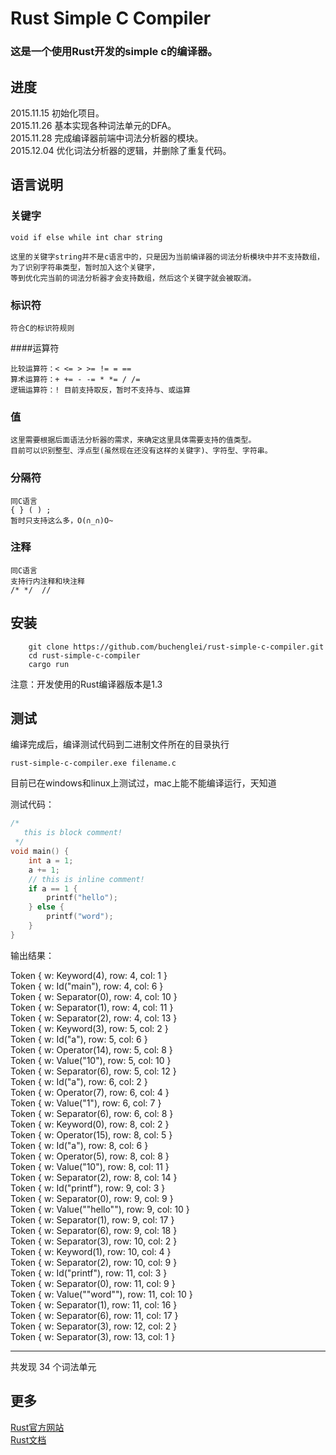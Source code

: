 # Rust Simple C Compiler

### 这是一个使用Rust开发的simple c的编译器。

## 进度
2015.11.15 初始化项目。<br>
2015.11.26 基本实现各种词法单元的DFA。<br>
2015.11.28 完成编译器前端中词法分析器的模块。<br>
2015.12.04 优化词法分析器的逻辑，并删除了重复代码。 <br>

## 语言说明
### 关键字
	
	void if else while int char string
	
	这里的关键字string并不是c语言中的，只是因为当前编译器的词法分析模块中并不支持数组，为了识别字符串类型，暂时加入这个关键字，
	等到优化完当前的词法分析器才会支持数组，然后这个关键字就会被取消。
	
### 标识符

	符合C的标识符规则

####运算符

	比较运算符：< <= > >= != = == 
	算术运算符：+ += - -= * *= / /=
	逻辑运算符：! 目前支持取反，暂时不支持与、或运算
	
### 值

	这里需要根据后面语法分析器的需求，来确定这里具体需要支持的值类型。
	目前可以识别整型、浮点型(虽然现在还没有这样的关键字)、字符型、字符串。
	
### 分隔符

	同C语言
	{ } ( ) ;
	暂时只支持这么多，O(∩_∩)O~
	
### 注释
	
	同C语言
	支持行内注释和块注释
	/* */  //

## 安装

```
	git clone https://github.com/buchenglei/rust-simple-c-compiler.git
	cd rust-simple-c-compiler
	cargo run
```
注意：开发使用的Rust编译器版本是1.3

## 测试
编译完成后，编译测试代码到二进制文件所在的目录执行

	rust-simple-c-compiler.exe filename.c
	
目前已在windows和linux上测试过，mac上能不能编译运行，天知道

测试代码：

```C
/*
   this is block comment!
 */
void main() {
	int a = 1;
	a += 1;
	// this is inline comment!
	if a == 1 {
		printf("hello");
	} else {
		printf("word");
	}
}
```

输出结果：

Token { w: Keyword(4), row: 4, col: 1 } <br>
Token { w: Id("main"), row: 4, col: 6 }<br>
Token { w: Separator(0), row: 4, col: 10 }<br>
Token { w: Separator(1), row: 4, col: 11 }<br>
Token { w: Separator(2), row: 4, col: 13 }<br>
Token { w: Keyword(3), row: 5, col: 2 }<br>
Token { w: Id("a"), row: 5, col: 6 }<br>
Token { w: Operator(14), row: 5, col: 8 }<br>
Token { w: Value("10"), row: 5, col: 10 }<br>
Token { w: Separator(6), row: 5, col: 12 }<br>
Token { w: Id("a"), row: 6, col: 2 }<br>
Token { w: Operator(7), row: 6, col: 4 }<br>
Token { w: Value("1"), row: 6, col: 7 }<br>
Token { w: Separator(6), row: 6, col: 8 }<br>
Token { w: Keyword(0), row: 8, col: 2 }<br>
Token { w: Operator(15), row: 8, col: 5 }<br>
Token { w: Id("a"), row: 8, col: 6 }<br>
Token { w: Operator(5), row: 8, col: 8 }<br>
Token { w: Value("10"), row: 8, col: 11 }<br>
Token { w: Separator(2), row: 8, col: 14 }<br>
Token { w: Id("printf"), row: 9, col: 3 }<br>
Token { w: Separator(0), row: 9, col: 9 }<br>
Token { w: Value("\"hello\""), row: 9, col: 10 }<br>
Token { w: Separator(1), row: 9, col: 17 }<br>
Token { w: Separator(6), row: 9, col: 18 }<br>
Token { w: Separator(3), row: 10, col: 2 }<br>
Token { w: Keyword(1), row: 10, col: 4 }<br>
Token { w: Separator(2), row: 10, col: 9 }<br>
Token { w: Id("printf"), row: 11, col: 3 }<br>
Token { w: Separator(0), row: 11, col: 9 }<br>
Token { w: Value("\"word\""), row: 11, col: 10 }<br>
Token { w: Separator(1), row: 11, col: 16 }<br>
Token { w: Separator(6), row: 11, col: 17 }<br>
Token { w: Separator(3), row: 12, col: 2 }<br>
Token { w: Separator(3), row: 13, col: 1 }<br>

-----
共发现 34 个词法单元

## 更多
[Rust官方网站](https://www.rust-lang.org/)<br>
[Rust文档](https://doc.rust-lang.org/)